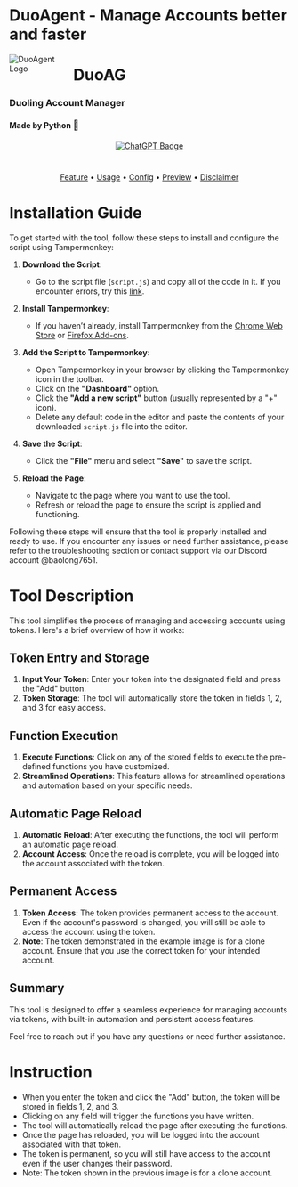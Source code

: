 # DuoAgent - Manage Accounts better and faster

<picture>
  <img src="https://raw.githubusercontent.com/baolong7651/DuoAG/main/asset/duolingo-language-lessons-2023-06-22.avif?token=GHSAT0AAAAAACVKNSNKMMGBVN5ZMU56SMCGZVTMDGQ" alt="DuoAgent Logo" style="max-width: 100px; float: left; margin-right: 15px;"/>
</picture>
<h1>DuoAG</h1>
<h3>Duoling Account Manager</h3>
<h4>Made by Python <span style="font-size: 1.2em;">🐍</span></h4>

<p align="center">
  <a href="https://img.shields.io/badge/ChatGPT-74aa9c?style=for-the-badge&logo=openai&logoColor=white">
    <img src="https://img.shields.io/badge/ChatGPT-74aa9c?style=for-the-badge&logo=openai&logoColor=white" alt="ChatGPT Badge" style="vertical-align: middle;"/>
  </a>
</p>

#

<p align="center">
  <a href="#feature">Feature</a> •
  <a href="#usage">Usage</a> •
  <a href="#config">Config</a> •
  <a href="#preview">Preview</a> •
  <a href="#disclaimer">Disclaimer</a>
</p>

# Installation Guide

To get started with the tool, follow these steps to install and configure the script using Tampermonkey:

1. **Download the Script**:
   - Go to the script file (`script.js`) and copy all of the code in it. If you encounter errors, try this [link](https://gist.github.com/baolong7651/58a9d66df7f2a13535f1650a019b98d1).

2. **Install Tampermonkey**:
   - If you haven’t already, install Tampermonkey from the [Chrome Web Store](https://chrome.google.com/webstore/detail/tampermonkey/dhdgffkkebhmkfjojejmpbldmpobfkfo) or [Firefox Add-ons](https://addons.mozilla.org/en-US/firefox/addon/tampermonkey/).

3. **Add the Script to Tampermonkey**:
   - Open Tampermonkey in your browser by clicking the Tampermonkey icon in the toolbar.
   - Click on the **"Dashboard"** option.
   - Click the **"Add a new script"** button (usually represented by a "+" icon).
   - Delete any default code in the editor and paste the contents of your downloaded `script.js` file into the editor.

4. **Save the Script**:
   - Click the **"File"** menu and select **"Save"** to save the script.

5. **Reload the Page**:
   - Navigate to the page where you want to use the tool.
   - Refresh or reload the page to ensure the script is applied and functioning.

Following these steps will ensure that the tool is properly installed and ready to use. If you encounter any issues or need further assistance, please refer to the troubleshooting section or contact support via our Discord account @baolong7651.

# Tool Description

This tool simplifies the process of managing and accessing accounts using tokens. Here's a brief overview of how it works:

## Token Entry and Storage

1. **Input Your Token**: Enter your token into the designated field and press the "Add" button.
2. **Token Storage**: The tool will automatically store the token in fields 1, 2, and 3 for easy access.

## Function Execution

1. **Execute Functions**: Click on any of the stored fields to execute the pre-defined functions you have customized.
2. **Streamlined Operations**: This feature allows for streamlined operations and automation based on your specific needs.

## Automatic Page Reload

1. **Automatic Reload**: After executing the functions, the tool will perform an automatic page reload.
2. **Account Access**: Once the reload is complete, you will be logged into the account associated with the token.

## Permanent Access

1. **Token Access**: The token provides permanent access to the account. Even if the account's password is changed, you will still be able to access the account using the token.
2. **Note**: The token demonstrated in the example image is for a clone account. Ensure that you use the correct token for your intended account.

## Summary

This tool is designed to offer a seamless experience for managing accounts via tokens, with built-in automation and persistent access features.

Feel free to reach out if you have any questions or need further assistance.

# Instruction

- When you enter the token and click the "Add" button, the token will be stored in fields 1, 2, and 3.
- Clicking on any field will trigger the functions you have written.
- The tool will automatically reload the page after executing the functions.
- Once the page has reloaded, you will be logged into the account associated with that token.
- The token is permanent, so you will still have access to the account even if the user changes their password.
- Note: The token shown in the previous image is for a clone account.
